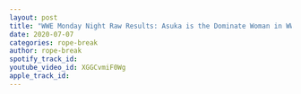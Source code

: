 ```yaml
---
layout: post
title: "WWE Monday Night Raw Results: Asuka is the Dominate Woman in WWE, New United States Championship!"
date: 2020-07-07
categories: rope-break
author: rope-break
spotify_track_id: 
youtube_video_id: XGGCvmiF0Wg
apple_track_id: 
---
```

